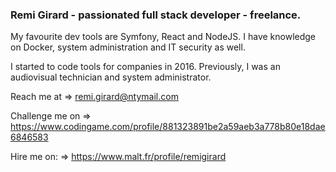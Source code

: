 ### Remi Girard - passionated full stack developer - freelance. 

My favourite dev tools are Symfony, React and NodeJS. I have knowledge on Docker, system administration and IT security as well.

I started to code tools for companies in 2016. Previously, I was an audiovisual technician and system administrator. 

Reach me at     => remi.girard@ntymail.com

Challenge me on => https://www.codingame.com/profile/881323891be2a59aeb3a778b80e18dae6846583

Hire me on:     => https://www.malt.fr/profile/remigirard
